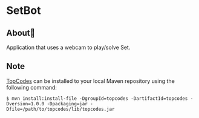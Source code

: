 # SetBot

## About

Application that uses a webcam to play/solve Set.

## Note

[TopCodes](http://users.eecs.northwestern.edu/~mhorn/topcodes/) can be installed to your local Maven repository using the following command:

	$ mvn install:install-file -DgroupId=topcodes -DartifactId=topcodes -Dversion=1.0.0 -Dpackaging=jar -Dfile=/path/to/topcodes/lib/topcodes.jar
	